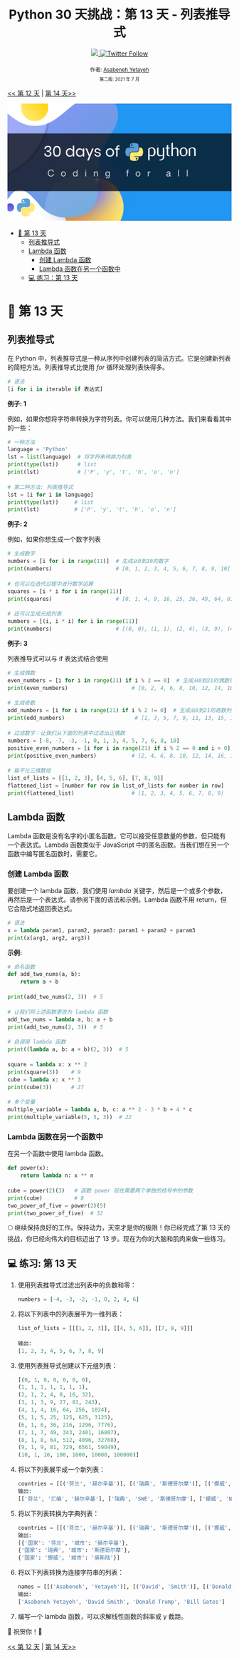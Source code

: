 <div align="center">
  <h1>Python 30 天挑战：第 13 天 - 列表推导式</h1>
  <a class="header-badge" target="_blank" href="https://www.linkedin.com/in/asabeneh/">
  <img src="https://img.shields.io/badge/style--5eba00.svg?label=LinkedIn&logo=linkedin&style=social">
  </a>
  <a class="header-badge" target="_blank" href="https://twitter.com/Asabeneh">
  <img alt="Twitter Follow" src="https://img.shields.io/twitter/follow/asabeneh?style=social">
  </a>

<sub>作者:
<a href="https://www.linkedin.com/in/asabeneh/" target="_blank">Asabeneh Yetayeh</a><br>
<small>第二版: 2021 年 7 月</small>
</sub>

</div>
</div>

[<< 第 12 天](../12_Day_Modules/12_modules.md) | [第 14 天>>](../14_Day_Higher_order_functions/14_higher_order_functions.md)

![30DaysOfPython](../images/30DaysOfPython_banner3@2x.png)

- [📘 第 13 天](#📘-第-13-天)
  - [列表推导式](#列表推导式)
  - [Lambda 函数](#lambda函数)
    - [创建 Lambda 函数](#创建-lambda-函数)
    - [Lambda 函数在另一个函数中](#lambda-函数在另一个函数中)
  - [💻 练习：第 13 天](#💻-练习第-13-天)

# 📘 第 13 天

## 列表推导式

在 Python 中，列表推导式是一种从序列中创建列表的简洁方式。它是创建新列表的简短方法。列表推导式比使用 _for_ 循环处理列表快得多。

```py
# 语法
[i for i in iterable if 表达式]
```

**例子: 1**

例如，如果你想将字符串转换为字符列表。你可以使用几种方法。我们来看看其中的一些：

```py
# 一种方法
language = 'Python'
lst = list(language)  # 将字符串转换为列表
print(type(lst))      # list
print(lst)            # ['P', 'y', 't', 'h', 'o', 'n']

# 第二种方法: 列表推导式
lst = [i for i in language]
print(type(lst))     # list
print(lst)           # ['P', 'y', 't', 'h', 'o', 'n']
```

**例子: 2**

例如，如果你想生成一个数字列表

```py
# 生成数字
numbers = [i for i in range(11)]  # 生成从0到10的数字
print(numbers)                    # [0, 1, 2, 3, 4, 5, 6, 7, 8, 9, 10]

# 也可以在迭代过程中进行数学运算
squares = [i * i for i in range(11)]
print(squares)                    # [0, 1, 4, 9, 16, 25, 36, 49, 64, 81, 100]

# 还可以生成元组列表
numbers = [(i, i * i) for i in range(11)]
print(numbers)                    # [(0, 0), (1, 1), (2, 4), (3, 9), (4, 16), (5, 25)]
```

**例子: 3**

列表推导式可以与 if 表达式结合使用

```py
# 生成偶数
even_numbers = [i for i in range(21) if i % 2 == 0]  # 生成从0到21的偶数列表
print(even_numbers)                    # [0, 2, 4, 6, 8, 10, 12, 14, 16, 18, 20]

# 生成奇数
odd_numbers = [i for i in range(21) if i % 2 != 0]  # 生成从0到21的奇数列表
print(odd_numbers)                      # [1, 3, 5, 7, 9, 11, 13, 15, 17, 19]

# 过滤数字：让我们从下面的列表中过滤出正偶数
numbers = [-8, -7, -3, -1, 0, 1, 3, 4, 5, 7, 6, 8, 10]
positive_even_numbers = [i for i in range(21) if i % 2 == 0 and i > 0]
print(positive_even_numbers)           # [2, 4, 6, 8, 10, 12, 14, 16, 18, 20]

# 扁平化三维数组
list_of_lists = [[1, 2, 3], [4, 5, 6], [7, 8, 9]]
flattened_list = [number for row in list_of_lists for number in row]
print(flattened_list)                  # [1, 2, 3, 4, 5, 6, 7, 8, 9]
```

## Lambda 函数

Lambda 函数是没有名字的小匿名函数。它可以接受任意数量的参数，但只能有一个表达式。Lambda 函数类似于 JavaScript 中的匿名函数。当我们想在另一个函数中编写匿名函数时，需要它。

### 创建 Lambda 函数

要创建一个 lambda 函数，我们使用 _lambda_ 关键字，然后是一个或多个参数，再然后是一个表达式。请参阅下面的语法和示例。Lambda 函数不用 return，但它会隐式地返回表达式。

```py
# 语法
x = lambda param1, param2, param3: param1 + param2 + param3
print(x(arg1, arg2, arg3))
```

**示例:**

```py
# 命名函数
def add_two_nums(a, b):
    return a + b

print(add_two_nums(2, 3))  # 5

# 让我们将上述函数更改为 lambda 函数
add_two_nums = lambda a, b: a + b
print(add_two_nums(2, 3))  # 5

# 自调用 lambda 函数
print((lambda a, b: a + b)(2, 3))  # 5

square = lambda x: x ** 2
print(square(3))    # 9
cube = lambda x: x ** 3
print(cube(3))      # 27

# 多个变量
multiple_variable = lambda a, b, c: a ** 2 - 3 * b + 4 * c
print(multiple_variable(5, 5, 3))  # 22
```

### Lambda 函数在另一个函数中

在另一个函数中使用 lambda 函数。

```py
def power(x):
    return lambda n: x ** n

cube = power(2)(3)   # 函数 power 现在需要两个单独的括号中的参数
print(cube)          # 8
two_power_of_five = power(2)(5)
print(two_power_of_five)  # 32
```

🌕 继续保持良好的工作。保持动力，天空才是你的极限！你已经完成了第 13 天的挑战，你已经向伟大的目标迈出了 13 步。现在为你的大脑和肌肉来做一些练习。

## 💻 练习: 第 13 天

1. 使用列表推导式过滤出列表中的负数和零：
   ```py
   numbers = [-4, -3, -2, -1, 0, 2, 4, 6]
   ```
2. 将以下列表中的列表展平为一维列表：

   ```py
   list_of_lists = [[[1, 2, 3]], [[4, 5, 6]], [[7, 8, 9]]]

   输出:
   [1, 2, 3, 4, 5, 6, 7, 8, 9]
   ```

3. 使用列表推导式创建以下元组列表：
   ```py
   [(0, 1, 0, 0, 0, 0, 0),
   (1, 1, 1, 1, 1, 1, 1),
   (2, 1, 2, 4, 8, 16, 32),
   (3, 1, 3, 9, 27, 81, 243),
   (4, 1, 4, 16, 64, 256, 1024),
   (5, 1, 5, 25, 125, 625, 3125),
   (6, 1, 6, 36, 216, 1296, 7776),
   (7, 1, 7, 49, 343, 2401, 16807),
   (8, 1, 8, 64, 512, 4096, 32768),
   (9, 1, 9, 81, 729, 6561, 59049),
   (10, 1, 10, 100, 1000, 10000, 100000)]
   ```
4. 将以下列表展平成一个新列表：
   ```py
   countries = [[('芬兰', '赫尔辛基')], [('瑞典', '斯德哥尔摩')], [('挪威', '奥斯陆')]]
   输出:
   [['芬兰', '汇编', '赫尔辛基'], ['瑞典', 'SWE', '斯德哥尔摩'], ['挪威', 'NOR', '奥斯陆']]
   ```
5. 将以下列表转换为字典列表：
   ```py
   countries = [[('芬兰', '赫尔辛基')], [('瑞典', '斯德哥尔摩')], [('挪威', '奥斯陆')]]
   输出:
   [{'国家': '芬兰', '城市': '赫尔辛基'},
   {'国家': '瑞典', '城市': '斯德哥尔摩'},
   {'国家': '挪威', '城市': '奥斯陆'}]
   ```
6. 将以下列表转换为连接字符串的列表：
   ```py
   names = [[('Asabeneh', 'Yetayeh')], [('David', 'Smith')], [('Donald', 'Trump')], [('Bill', 'Gates')]]
   输出:
   ['Asabeneh Yetayeh', 'David Smith', 'Donald Trump', 'Bill Gates']
   ```
7. 编写一个 lambda 函数，可以求解线性函数的斜率或 y 截距。

🎉 祝贺你！🎉

[<< 第 12 天](../12_Day_Modules/12_modules.md) | [第 14 天>>](../14_Day_Higher_order_functions/14_higher_order_functions.md)

